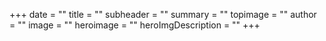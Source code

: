 +++
date = ""
title = ""
subheader = ""
summary = ""
topimage = ""
author = ""
image = ""
heroimage = ""
heroImgDescription = ""
+++